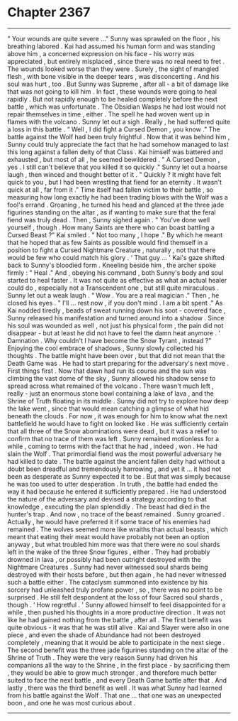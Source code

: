 
# Chapter 2367


---

" Your wounds are quite severe ..."
Sunny was sprawled on the floor , his breathing labored . Kai had assumed his human form and was standing above him , a concerned expression on his face - his worry was appreciated , but entirely misplaced , since there was no real need to fret .
The wounds looked worse than they were . Surely , the sight of mangled flesh , with bone visible in the deeper tears , was disconcerting . And his soul was hurt , too . But Sunny was Supreme , after all - a bit of damage like that was not going to kill him . In fact , these wounds were going to heal rapidly .
But not rapidly enough to be healed completely before the next battle , which was unfortunate .
The Obsidian Wasps he had lost would not repair themselves in time , either . The spell he had woven went up in flames with the volcano .
Sunny let out a sigh .
Really , he had suffered quite a loss in this battle .
“ Well , I did fight a Cursed Demon , you know ."
The battle against the Wolf had been truly frightful . Now that it was behind him , Sunny could truly appreciate the fact that he had somehow managed to last this long against a fallen deity of that Class .
Kai himself was battered and exhausted , but most of all , he seemed bewildered .
" A Cursed Demon , yes . I still can't believe that you killed it so quickly ."
Sunny let out a hoarse laugh , then winced and thought better of it .
" Quickly ? It might have felt quick to you , but I had been wrestling that fiend for an eternity . It wasn't quick at all , far from it ." Time itself had fallen victim to their battle , so measuring how long exactly he had been trading blows with the Wolf was a fool's errand .
Groaning , he turned his head and glanced at the three jade figurines standing on the altar , as if wanting to make sure that the feral fiend was truly dead . Then , Sunny sighed again .
" You've done well yourself , though . How many Saints are there who can boast battling a Cursed Beast ?"
Kai smiled .
" Not too many , I hope ."
By which he meant that he hoped that as few Saints as possible would find themself in a position to fight a Cursed Nightmare Creature , naturally , not that there would be few who could match his glory .
‘ That guy ... '
Kai's gaze shifted back to Sunny's bloodied form . Kneeling beside him , the archer spoke firmly :
" Heal ."
And , obeying his command , both Sunny's body and soul started to heal faster . It was not quite as effective as what an actual healer could do , especially not a Transcendent one , but still quite miraculous .
Sunny let out a weak laugh .
“ Wow . You are a real magician ."
Then , he closed his eyes .
" I'll ... rest now , if you don't mind . I am a bit spent ."
As Kai nodded tiredly , beads of sweat running down his soot - covered face , Sunny released his manifestation and turned around into a shadow . Since his soul was wounded as well , not just his physical form , the pain did not disappear - but at least he did not have to feel the damn heat anymore .
‘ Damnation . Why couldn't I have become the Snow Tyrant , instead ?"
Enjoying the cool embrace of shadows , Sunny slowly collected his thoughts . The battle might have been over , but that did not mean that the Death Game was . He had to start preparing for the adversary's next move . First things first .
Now that dawn had run its course and the sun was climbing the vast dome of the sky , Sunny allowed his shadow sense to spread across what remained of the volcano .
There wasn't much left , really - just an enormous stone bowl containing a lake of lava , and the Shrine of Truth floating in its middle . Sunny did not try to explore how deep the lake went , since that would mean catching a glimpse of what hid beneath the clouds . For now , it was enough for him to know what the next battlefield he would have to fight on looked like .
He was sufficiently certain that all three of the Snow abominations were dead , but it was a relief to confirm that no trace of them was left .
Sunny remained motionless for a while , coming to terms with the fact that he had , indeed , won .
He had slain the Wolf .
That primordial fiend was the most powerful adversary he had killed to date . The battle against the ancient fallen deity had without a doubt been dreadful and tremendously harrowing , and yet it ... it had not been as desperate as Sunny expected it to be .
But that was simply because he was too used to utter desperation . In truth , the battle had ended the way it had because he entered it sufficiently prepared . He had understood the nature of the adversary and devised a strategy according to that knowledge , executing the plan splendidly .
The beast had died in the hunter's trap . And now , no trace of the beast remained . Sunny groaned .
Actually , he would have preferred it if some trace of his enemies had remained . The wolves seemed more like wraiths than actual beasts , which meant that eating their meat would have probably not been an option anyway , but what troubled him more was that there were no soul shards left in the wake of the three Snow figures , either . They had probably drowned in lava , or possibly had been outright destroyed with the Nightmare Creatures . Sunny had never witnessed soul shards being destroyed with their hosts before , but then again , he had never witnessed such a battle either .
The cataclysm summoned into existence by his sorcery had unleashed truly profane power , so , there was no point to be surprised .
He still felt despondent at the loss of four Sacred soul shards , though .
‘ How regretful . '
Sunny allowed himself to feel disappointed for a while , then pushed his thoughts in a more productive direction .
It was not like he had gained nothing from the battle , after all .
The first benefit was quite obvious - it was that he was still alive . Kai and Slayer were also in one piece , and even the shade of Abundance had not been destroyed completely , meaning that it would be able to participate in the next siege .
The second benefit was the three jade figurines standing on the altar of the Shrine of Truth . They were the very reason Sunny had driven his companions all the way to the Shrine , in the first place - by sacrificing them , they would be able to grow much stronger , and therefore much better suited to face the next battle , and every Death Game battle after that .
And lastly , there was the third benefit as well .
It was what Sunny had learned from his battle against the Wolf .
That one ... that one was an unexpected boon , and one he was most curious about .

---

